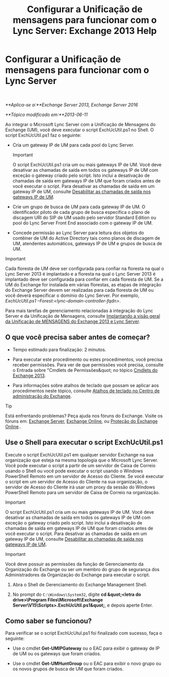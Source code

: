 ﻿---
title: 'Configurar a Unificação de mensagens para funcionar com o Lync Server: Exchange 2013 Help'
TOCTitle: Configurar a Unificação de mensagens para funcionar com o Lync Server
ms:assetid: 29bdddbf-75d5-4c92-988e-c8506ecc7a1c
ms:mtpsurl: https://technet.microsoft.com/pt-br/library/JJ966276(v=EXCHG.150)
ms:contentKeyID: 52058805
ms.date: 05/22/2018
mtps_version: v=EXCHG.150
ms.translationtype: MT
---

# Configurar a Unificação de mensagens para funcionar com o Lync Server

 

_**Aplica-se a:**Exchange Server 2013, Exchange Server 2016_

_**Tópico modificado em:**2013-06-11_

Ao integrar o Microsoft Lync Server com a Unificação de Mensagens do Exchange (UM), você deve executar o script ExchUcUtil.ps1 no Shell. O script ExchUcUtil.ps1 faz o seguinte:

  - Cria um gateway IP de UM para cada pool do Lync Server.
    

    > [!IMPORTANT]
    > O script ExchUcUtil.ps1 cria um ou mais gateways IP de UM. Você deve desativar as chamadas de saída em todos os gateways IP de UM com exceção o gateway criado pelo script. Isto inclui a desativação de chamadas de saída em gateways IP de UM que foram criados antes de você executar o script. Para desativar as chamadas de saída em um gateway IP de UM, consulte <A href="disable-outgoing-calls-on-um-ip-gateways-exchange-2013-help.md">Desabilitar as chamadas de saída nos gateways IP de UM</A>.



  - Crie um grupo de busca de UM para cada gateway IP de UM. O identificador piloto de cada grupo de busca especifica o plano de discagem URI do SIP de UM usado pelo servidor Standard Edition ou pool do Lync Server Front End associado com o gateway IP de UM.

  - Concede permissão ao Lync Server para leitura dos objetos do contêiner de UM do Active Directory tais como planos de discagem de UM, atendentes automáticos, gateways IP de UM e grupos de busca de UM.


> [!IMPORTANT]
> Cada floresta de UM deve ser configurada para confiar na floresta na qual o Lync Server 2013 é implantado e a floresta na qual o Lync Server 2013 é implantado deve ser configurada para confiar em cada floresta de UM. Se a UM do Exchange for instalada em várias florestas, as etapas de integração do Exchange Server devem ser realizadas para cada floresta de UM ou você deverá especificar o domínio do Lync Server. Por exemplo, <EM>ExchUcUtil.ps1 –Forest:&lt;lync-domain-controller-fqdn&gt;</EM>.



Para mais tarefas de gerenciamento relacionadas à integração do Lync Server e da Unificação de Mensagens, consulte [Implantando a visão geral da Unificação de MENSAGENS do Exchange 2013 e Lync Server](deploying-exchange-2013-um-and-lync-server-overview-exchange-2013-help.md).

## O que você precisa saber antes de começar?

  - Tempo estimado para finalização: 2 minutos.

  - Para executar este procedimento ou estes procedimentos, você precisa receber permissões. Para ver de que permissões você precisa, consulte o Entrada sobre "Cmdlets de Permissões\&quot; no tópico [Cmdlets do Exchange 2013](https://technet.microsoft.com/pt-br/library/bb124413\(v=exchg.150\)).

  - Para informações sobre atalhos de teclado que possam se aplicar aos procedimentos neste tópico, consulte [Atalhos de teclado no Centro de administração do Exchange](keyboard-shortcuts-in-the-exchange-admin-center-exchange-online-protection-help.md).


> [!TIP]
> Está enfrentando problemas? Peça ajuda nos fóruns do Exchange. Visite os fóruns em: <A href="https://go.microsoft.com/fwlink/p/?linkid=60612">Exchange Server</A>, <A href="https://go.microsoft.com/fwlink/p/?linkid=267542">Exchange Online</A>, ou <A href="https://go.microsoft.com/fwlink/p/?linkid=285351">Proteção do Exchange Online</A>..



## Use o Shell para executar o script ExchUcUtil.ps1

Execute o script ExchUcUtil.ps1 em qualquer servidor Exchange na sua organização que esteja na mesma topologia que o Microsoft Lync Server. Você pode executar o script a partir de um servidor de Caixa de Correio usando o Shell ou você pode executar o script usando o Windows PowerShell Remoto em um servidor de Acesso do Cliente. Se você executar o script em um servidor de Acesso do Cliente na sua organização, o servidor de Acesso do Cliente irá usar um proxy da sessão do Windows PowerShell Remoto para um servidor de Caixa de Correio na organização.


> [!IMPORTANT]
> O script ExchUcUtil.ps1 cria um ou mais gateways IP de UM. Você deve desativar as chamadas de saída em todos os gateways IP de UM com exceção o gateway criado pelo script. Isto inclui a desativação de chamadas de saída em gateways IP de UM que foram criados antes de você executar o script. Para desativar as chamadas de saída em um gateway IP de UM, consulte <A href="disable-outgoing-calls-on-um-ip-gateways-exchange-2013-help.md">Desabilitar as chamadas de saída nos gateways IP de UM</A>.




> [!IMPORTANT]
> Você deve possuir as permissões da função de Gerenciamento da Organização do Exchange ou ser um membro do grupo de segurança dos Administradores da Organização do Exchange para executar o script.



1.  Abra o Shell de Gerenciamento do Exchange Management Shell.

2.  No prompt do `C:\Windows\System32`, digite **cd \&quot;\<letra do drive\>\\Program Files\\Microsoft\\Exchange Server\\V15\\Scripts\>.ExchUcUtil.ps1\&quot;**, e depois aperte Enter.

## Como saber se funcionou?

Para verificar se o script ExchUcUtul.ps1 foi finalizado com sucesso, faça o seguinte:

  - Use o cmdlet **Get-UMIPGateway** ou o EAC para exibir o gateway de IP de UM ou os gateways que foram criados.

  - Use o cmdlet **Get-UMHuntGroup** ou o EAC para exibir o novo grupo ou os novos grupos de busca de UM que foram criados.

